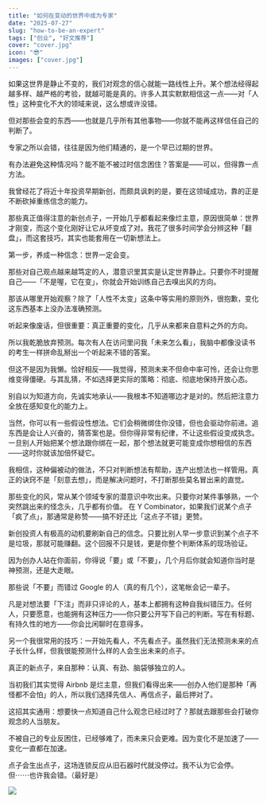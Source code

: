 ```yaml
---
title: "如何在变动的世界中成为专家"
date: "2025-07-27"
slug: "how-to-be-an-expert"
tags: ["创业", "好文推荐"]
cover: "cover.jpg"
icon: "😎"
images: ["cover.jpg"]
---
```

如果这世界是静止不变的，我们对观念的信心就能一路线性上升。某个想法经得起越多样、越严格的考验，就越可能是真的。许多人其实默默相信这一点——对「人性」这种变化不大的领域来说，这么想或许没错。



但对那些会变的东西——也就是几乎所有其他事物——你就不能再这样信任自己的判断了。



专家之所以会错，往往是因为他们精通的，是一个早已过期的世界。



有办法避免这种情况吗？能不能不被过时信念困住？答案是——可以，但得靠一点方法。



我曾经花了将近十年投资早期新创，而颇具讽刺的是，要在这领域成功，靠的正是不断砍掉重练信念的能力。



那些真正值得注意的新创点子，一开始几乎都看起来像烂主意，原因很简单：世界才刚变，而这个变化刚好让它从坏变成了对。我花了很多时间学会分辨这种「翻盘」，而这套技巧，其实也能套用在一切新想法上。



第一步，养成一种信念：世界一定会变。



那些对自己观点越来越笃定的人，潜意识里其实是认定世界静止。只要你不时提醒自己——「不是喔，它在变」，你就会开始训练自己去嗅出风的方向。



那该从哪里开始观察？除了「人性不太变」这条中等实用的原则外，很抱歉，变化这东西基本上没办法准确预测。



听起来像废话，但很重要：真正重要的变化，几乎从来都来自意料之外的方向。



所以我乾脆放弃预测。每次有人在访问里问我「未来怎么看」，我脑中都像没读书的考生一样拼命乱掰出一个听起来不错的答案。



但这不是因为我懒。恰好相反——我觉得，预测未来不但命中率可怜，还会让你思维变得僵硬。与其乱猜，不如选择更实际的策略：彻底、彻底地保持开放心态。



别自以为知道方向，先诚实地承认——我根本不知道哪边才是对的。然后把注意力全放在感知变化的能力上。



当然，你可以有一些假设性想法。它们会稍微绑住你没错，但也会驱动你前进。追东西是会让人兴奋的，猜答案也是。但你得非常有纪律，不让这些假设变成执念。
一旦别人开始把某个想法跟你绑在一起，那个想法就更可能变成你想相信的东西——这时你就该加倍怀疑它。



我相信，这种偏被动的做法，不只对判断想法有帮助，连产出想法也一样管用。真正的诀窍不是「刻意去想」，而是解决问题时，不打断那些莫名冒出来的直觉。



那些变化的风，常从某个领域专家的潜意识中吹出来。只要你对某件事够熟，一个突然跳出来的怪念头，几乎都有价值。
在 Y Combinator，如果我们说某个点子「疯了点」，那通常是称赞——搞不好还比「这点子不错」更赞。



新创投资人有极高的动机要刷新自己的信念。只要比别人早一步意识到某个点子不是垃圾，那就可能赚翻。这个回报不只是钱，更是你整个判断体系的现场验证。



因为创办人站在你面前，你得说「要」或「不要」，几个月后你就会知道你当时是神预测，还是大走眼。



那些说「不要」而错过 Google 的人（真的有几个），这笔帐会记一辈子。



凡是对想法要「下注」而非只评论的人，基本上都拥有这种自我纠错压力。任何人，只要愿意，也能拥有这种压力——你只要公开写下自己的判断。写在有标题、有持久性的地方——你会比闲聊时在意得多。



另一个我很常用的技巧：一开始先看人，不先看点子。虽然我们无法预测未来的点子长什么样，但我很能预测什么样的人会生出未来的点子。



真正的新点子，来自那种：认真、有劲、脑袋够独立的人。



当初我们其实觉得 Airbnb 是烂主意，但我们看得出来——创办人他们是那种「再怪都不会怕」的人，所以我们选择先信人、再信点子，最后押对了。



这招其实通用：想要快一点知道自己什么观念已经过时了？那就去跟那些会打破你观念的人当朋友。



不被自己的专业反困住，已经够难了，而未来只会更难。因为变化不是加速了——变化一直都在加速。



点子会生出点子，这场连锁反应从旧石器时代就没停过。我不认为它会停。
但⋯⋯也许我会错。（最好是）




![](https://prod-files-secure.s3.us-west-2.amazonaws.com/112d0858-5090-4d34-a606-b75eb8d65fd2/46476355-9cf3-4e99-9b7a-3531bc426380/1000202064.png?X-Amz-Algorithm=AWS4-HMAC-SHA256&X-Amz-Content-Sha256=UNSIGNED-PAYLOAD&X-Amz-Credential=ASIAZI2LB466VTXQTBUB%2F20251030%2Fus-west-2%2Fs3%2Faws4_request&X-Amz-Date=20251030T053403Z&X-Amz-Expires=3600&X-Amz-Security-Token=IQoJb3JpZ2luX2VjEC4aCXVzLXdlc3QtMiJIMEYCIQDgPBLSzr%2BR8DNzQVDy3Kbp3t0Yjy2vezI6FEnL67lq4QIhAMlCQkrxw5y4DMFNxphM%2BBEDxSG6rGaEaG8TU424qCTvKogECOf%2F%2F%2F%2F%2F%2F%2F%2F%2F%2FwEQABoMNjM3NDIzMTgzODA1Igz%2FdQKVZoyAJD7cFxIq3APlCdYtdPoZbGuoTfRzvJ3SONKYDKwFmMmSu3ncga8DIRsiRHftX2f1q0DekYJKQDV3PFblanpJvbNfCvNu%2BQ4L5ry1bylM0BV0VBY5VIBZEyesi0kT9z54pUa758FcIXuFAfghavm9UdDGHAiX7r79N48wYt7FEvxmKhxssjLYiXimrMVRX9%2F02DDKmrb8GdJzR%2BGSCNwES91W4DKrYv9zx4Iew4vRZPleVrqizcdkQwbHdVmvpij%2FDVwWn2Z0ISpw9QO9IqpniW50NFpoTQmjzYrOzlwQBkyC2teK3%2FXXQVhQAl%2Fqw57wz%2BFWRKNWtzk2JA0hV1L%2BYEvUuuhaceODNLBsQ1HtXk0w7zwstvgca7vpRUpTZU4zeDPR%2FWQpLL%2FUobVgwGRxLU67lIkuNM54MekkTTmidMzGNi9THbnIlyDNeG5beOrrpJouJT3UclcLj3%2F0id4XYmEuGuIFI1VXM6HSAsvFPgd%2Fzkvh1WL3djRnzrDkPaxQaItF31VIYoxXIAADL4kUuSsZw0WggQWmGuOsAsj9qwbHuFE23ZAXa4xv%2BN5C%2FDZ7HGKDAuBZQbYlAjmySCRS%2BIe%2Fm3NQu9yl%2B5NipMWxlw1UwJbM1rS1oDGuNHavaP%2F2MO%2BWGDDe74vIBjqkAT4UZztB2N27QpTYnRr0vgPNdBM7gGTx2lYz409ZUWFY3nutEs1m4V%2FpqMbBzfczT9RMuOfqu43Q5GA%2FzFDeuo6WVCMvMGJaUwjgI%2B6oxD%2F3BNYdH1ueqAW%2FR0LSl0cySo4gf8%2BlC6i1Od1KZVS1w7%2BQh%2Bc4cmgpMldU0I2A8MDpDblMCRdehhhqhBdkO2%2FSHPVnO%2BeCXzXHOKbu1YZQahjn3lxT&X-Amz-Signature=c8046caa903aa1dcdd1765673cae776fec587c9afd2b75f2575d2d1a05c869ab&X-Amz-SignedHeaders=host&x-amz-checksum-mode=ENABLED&x-id=GetObject)

